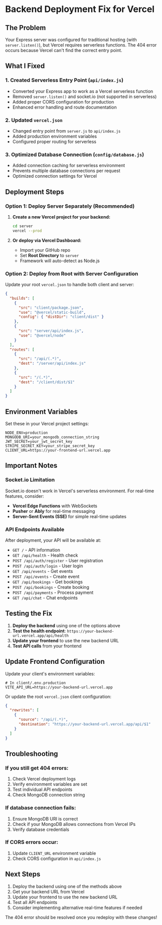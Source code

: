# Backend Deployment Fix for Vercel

## The Problem
Your Express server was configured for traditional hosting (with `server.listen()`), but Vercel requires serverless functions. The 404 error occurs because Vercel can't find the correct entry point.

## What I Fixed

### 1. Created Serverless Entry Point (`api/index.js`)
- Converted your Express app to work as a Vercel serverless function
- Removed `server.listen()` and socket.io (not supported in serverless)
- Added proper CORS configuration for production
- Enhanced error handling and route documentation

### 2. Updated `vercel.json`
- Changed entry point from `server.js` to `api/index.js`
- Added production environment variables
- Configured proper routing for serverless

### 3. Optimized Database Connection (`config/database.js`)
- Added connection caching for serverless environment
- Prevents multiple database connections per request
- Optimized connection settings for Vercel

## Deployment Steps

### Option 1: Deploy Server Separately (Recommended)

1. **Create a new Vercel project for your backend:**
   ```bash
   cd server
   vercel --prod
   ```

2. **Or deploy via Vercel Dashboard:**
   - Import your GitHub repo
   - Set **Root Directory** to `server`
   - Framework will auto-detect as Node.js

### Option 2: Deploy from Root with Server Configuration

Update your root `vercel.json` to handle both client and server:

```json
{
  "builds": [
    {
      "src": "client/package.json",
      "use": "@vercel/static-build",
      "config": { "distDir": "client/dist" }
    },
    {
      "src": "server/api/index.js",
      "use": "@vercel/node"
    }
  ],
  "routes": [
    {
      "src": "/api/(.*)",
      "dest": "/server/api/index.js"
    },
    {
      "src": "/(.*)",
      "dest": "/client/dist/$1"
    }
  ]
}
```

## Environment Variables

Set these in your Vercel project settings:

```env
NODE_ENV=production
MONGODB_URI=your_mongodb_connection_string
JWT_SECRET=your_jwt_secret_key
STRIPE_SECRET_KEY=your_stripe_secret_key
CLIENT_URL=https://your-frontend-url.vercel.app
```

## Important Notes

### Socket.io Limitation
Socket.io doesn't work in Vercel's serverless environment. For real-time features, consider:
- **Vercel Edge Functions** with WebSockets
- **Pusher** or **Ably** for real-time messaging
- **Server-Sent Events (SSE)** for simple real-time updates

### API Endpoints Available
After deployment, your API will be available at:
- `GET /` - API information
- `GET /api/health` - Health check
- `POST /api/auth/register` - User registration
- `POST /api/auth/login` - User login
- `GET /api/events` - Get events
- `POST /api/events` - Create event
- `GET /api/bookings` - Get bookings
- `POST /api/bookings` - Create booking
- `POST /api/payments` - Process payment
- `GET /api/chat` - Chat endpoints

## Testing the Fix

1. **Deploy the backend** using one of the options above
2. **Test the health endpoint**: `https://your-backend-url.vercel.app/api/health`
3. **Update your frontend** to use the new backend URL
4. **Test API calls** from your frontend

## Update Frontend Configuration

Update your client's environment variables:

```env
# In client/.env.production
VITE_API_URL=https://your-backend-url.vercel.app
```

Or update the root `vercel.json` client configuration:

```json
{
  "rewrites": [
    {
      "source": "/api/(.*)",
      "destination": "https://your-backend-url.vercel.app/api/$1"
    }
  ]
}
```

## Troubleshooting

### If you still get 404 errors:
1. Check Vercel deployment logs
2. Verify environment variables are set
3. Test individual API endpoints
4. Check MongoDB connection string

### If database connection fails:
1. Ensure MongoDB URI is correct
2. Check if your MongoDB allows connections from Vercel IPs
3. Verify database credentials

### If CORS errors occur:
1. Update `CLIENT_URL` environment variable
2. Check CORS configuration in `api/index.js`

## Next Steps

1. Deploy the backend using one of the methods above
2. Get your backend URL from Vercel
3. Update your frontend to use the new backend URL
4. Test all API endpoints
5. Consider implementing alternative real-time features if needed

The 404 error should be resolved once you redeploy with these changes!
